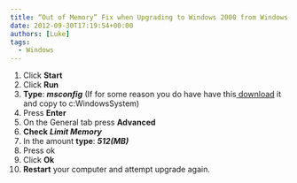 ```yaml
---
title: “Out of Memory” Fix when Upgrading to Windows 2000 from Windows 98SE
date: 2012-09-30T17:19:54+00:00
authors: [Luke]
tags:
  - Windows
---
```

<div>
  <ol start="1">
    <li>
      Click <strong>Start</strong>
    </li>
    <li>
      Click <strong>Run</strong>
    </li>
    <li>
      <strong>Type</strong>: <strong><em>msconfig</em></strong> (If for some reason you do have have this<a title="The Tech Guide MSConfig download link" href="http://www.thetechguide.com/downloads/msconfig.zip"> download</a> it and copy to c:WindowsSystem)
    </li>
    <li>
      Press <strong>Enter</strong>
    </li>
    <li>
      On the General tab press <strong>Advanced</strong>
    </li>
    <li>
      <strong>Check</strong> <strong><em>Limit Memory</em></strong>
    </li>
    <li>
      In the amount <strong>type</strong>: <strong><em>512(MB)</em></strong>
    </li>
    <li>
      Press ok<strong></strong>
    </li>
    <li>
      Click <strong>Ok</strong>
    </li>
    <li>
      <strong>Restart</strong> your computer and attempt upgrade again.
    </li>
  </ol>
</div>